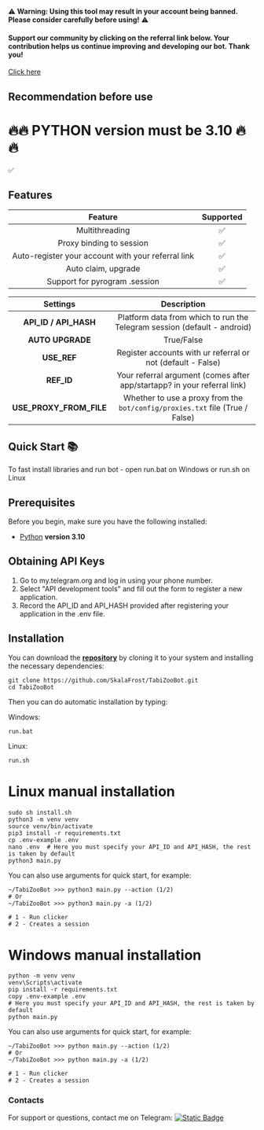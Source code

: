 ⚠️ **Warning: Using this tool may result in your account being banned. Please consider carefully before using!** ⚠️


#### Support our community by clicking on the referral link below. Your contribution helps us continue improving and developing our bot. Thank you!
[Click here](https://t.me/tabizoobot/tabizoo?startapp=5833041671)

## Recommendation before use

# 🔥🔥 PYTHON version must be 3.10 🔥🔥

:white_check_mark:
## Features  
|                      Feature                       | Supported |
|:--------------------------------------------------:|:---------:|
|                   Multithreading                   |     :white_check_mark:     |
|              Proxy binding to session              |     ✅     |
| Auto-register your account with your referral link |     ✅     |
|             Auto claim, upgrade           |     ✅     |
|           Support for pyrogram .session            |     ✅     |


|        Settings         |                                 Description                                  |
|:-----------------------:|:----------------------------------------------------------------------------:|
|  **API_ID / API_HASH**  |   Platform data from which to run the Telegram session (default - android)   |
|       **AUTO UPGRADE**  |                             True/False                                       |
|       **USE_REF**       |         Register accounts with ur referral or not (default - False)          |
|       **REF_ID**        |   Your referral argument (comes after app/startapp? in your referral link)   |
| **USE_PROXY_FROM_FILE** | Whether to use a proxy from the `bot/config/proxies.txt` file (True / False) |

## Quick Start 📚

To fast install libraries and run bot - open run.bat on Windows or run.sh on Linux

## Prerequisites
Before you begin, make sure you have the following installed:
- [Python](https://www.python.org/downloads/) **version 3.10**

## Obtaining API Keys
1. Go to my.telegram.org and log in using your phone number.
2. Select "API development tools" and fill out the form to register a new application.
3. Record the API_ID and API_HASH provided after registering your application in the .env file.

## Installation
You can download the [**repository**](https://github.com/SkalaFrost/TabiZooBot.git) by cloning it to your system and installing the necessary dependencies:
```shell
git clone https://github.com/SkalaFrost/TabiZooBot.git
cd TabiZooBot
```

Then you can do automatic installation by typing:

Windows:
```shell
run.bat
```

Linux:
```shell
run.sh
```

# Linux manual installation
```shell
sudo sh install.sh
python3 -m venv venv
source venv/bin/activate
pip3 install -r requirements.txt
cp .env-example .env
nano .env  # Here you must specify your API_ID and API_HASH, the rest is taken by default
python3 main.py
```

You can also use arguments for quick start, for example:
```shell
~/TabiZooBot >>> python3 main.py --action (1/2)
# Or
~/TabiZooBot >>> python3 main.py -a (1/2)

# 1 - Run clicker
# 2 - Creates a session
```

# Windows manual installation
```shell
python -m venv venv
venv\Scripts\activate
pip install -r requirements.txt
copy .env-example .env
# Here you must specify your API_ID and API_HASH, the rest is taken by default
python main.py
```

You can also use arguments for quick start, for example:
```shell
~/TabiZooBot >>> python main.py --action (1/2)
# Or
~/TabiZooBot >>> python main.py -a (1/2)

# 1 - Run clicker
# 2 - Creates a session
```




### Contacts

For support or questions, contact me on Telegram: 
[![Static Badge](https://img.shields.io/badge/telegram-bot_author-link?style=for-the-badge&logo=telegram&logoColor=white&logoSize=auto&color=blue)](https://t.me/airdropfactoryv)
